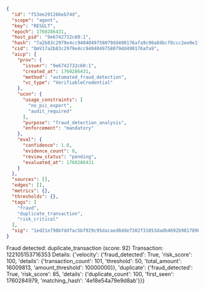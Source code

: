 ```json
{
  "id": "f53ee291266eb74d",
  "scope": "agent",
  "key": "RESULT",
  "epoch": 1760286431,
  "host_pid": "9e6742732c60:1",
  "hash": "7a2b83c2979e4cc9404049758079dd490176afa9c90a04bcf8ccc2ee0e1f1811",
  "cid": "QmV17a2b83c2979e4cc9404049758079dd490176afa9",
  "aicp": {
    "prov": {
      "issuer": "9e6742732c60:1",
      "created_at": 1760286431,
      "method": "automated_fraud_detection",
      "vc_type": "VerifiableCredential"
    },
    "ucon": {
      "usage_constraints": [
        "no_pii_export",
        "audit_required"
      ],
      "purpose": "fraud_detection_analysis",
      "enforcement": "mandatory"
    },
    "eval": {
      "confidence": 1.0,
      "evidence_count": 0,
      "review_status": "pending",
      "evaluated_at": 1760286431
    }
  },
  "sources": [],
  "edges": [],
  "metrics": {},
  "thresholds": {},
  "tags": [
    "fraud",
    "duplicate_transaction",
    "risk_critical"
  ],
  "sig": "1ed21e798bfddfac5bf929c95dacaed8dde7382f31053dadb4692b98178909e4"
}
```

Fraud detected: duplicate_transaction (score: 92)
Transaction: 122105153716353
Details: {'velocity': {'fraud_detected': True, 'risk_score': 100, 'details': {'transaction_count': 101, 'threshold': 50, 'total_amount': 16009813, 'amount_threshold': 10000000}}, 'duplicate': {'fraud_detected': True, 'risk_score': 85, 'details': {'duplicate_count': 100, 'first_seen': 1760284979, 'matching_hash': '4e18e54a79e9d8ab'}}}